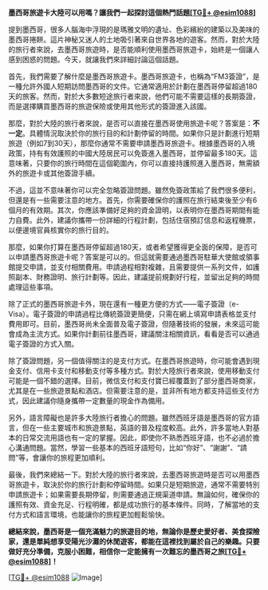**墨西哥旅遊卡大陸可以用嗎？讓我們一起探討這個熱門話題[[TG💪+ @esim1088](https://t.me/s/esim1088)]**

提到墨西哥，很多人腦海中浮現的是瑪雅文明的遺址、色彩繽紛的建築以及美味的墨西哥捲餅。這片神秘又迷人的土地吸引著來自世界各地的遊客。然而，對於大陸的旅行者來說，去墨西哥旅遊時，是否能順利使用墨西哥旅遊卡，始終是一個讓人感到困惑的問題。今天，就讓我們來詳細討論這個話題。

首先，我們需要了解什麼是墨西哥旅遊卡。墨西哥旅遊卡，也稱為“FM3簽證”，是一種允許外國人短期訪問墨西哥的文件。它通常適用於計劃在墨西哥停留超過180天的旅客。然而，對於大多數短途旅行者來說，他們可能不需要這樣的長期簽證，而是選擇購買墨西哥的旅遊保險或使用其他形式的簽證進入該國。

那麼，對於大陸的旅行者來說，是否可以直接在墨西哥使用旅遊卡呢？答案是：**不一定**。具體情況取決於你的旅行目的和計劃停留的時間。如果你只是計劃進行短期旅遊（例如7到30天），那麼你通常不需要申請墨西哥旅遊卡。根據墨西哥的入境政策，持有有效護照的中國大陸居民可以免簽進入墨西哥，並停留最多180天。這意味著，只要你的旅行時間在這個範圍內，你可以直接持護照進入墨西哥，無需額外的旅遊卡或其他簽證手續。

不過，這並不意味著你可以完全忽略簽證問題。雖然免簽政策給了我們很多便利，但還是有一些需要注意的地方。首先，你需要確保你的護照在旅行結束後至少有6個月的有效期。其次，你應該準備好足夠的資金證明，以表明你在墨西哥期間有能力自費。此外，建議你攜帶一份詳細的行程計劃，包括住宿預訂信息和返程機票，以便邊境官員核實你的旅行目的。

那麼，如果你打算在墨西哥停留超過180天，或者希望獲得更全面的保障，是否可以申請墨西哥旅遊卡呢？答案是可以的。但這就需要通過墨西哥駐華大使館或領事館提交申請，並支付相關費用。申請過程相對複雜，且需要提供一系列文件，如護照副本、財務證明、旅行計劃等。因此，建議提前規劃好行程，並留出足夠的時間處理這些事項。

除了正式的墨西哥旅遊卡外，現在還有一種更方便的方式——電子簽證（e-Visa）。電子簽證的申請過程比傳統簽證更簡便，只需在網上填寫申請表格並支付費用即可。目前，墨西哥尚未全面普及電子簽證，但隨著技術的發展，未來這可能會成為主流方式。如果你計劃前往墨西哥，建議關注相關資訊，看看是否可以通過電子簽證的方式入關。

除了簽證問題，另一個值得關注的是支付方式。在墨西哥旅遊時，你可能會遇到現金支付、信用卡支付和移動支付等多種方式。對於大陸旅行者來說，使用移動支付可能是一個不錯的選擇。目前，微信支付和支付寶已經覆蓋到了部分墨西哥商家，尤其是在一些旅遊景點和酒店。但需要注意的是，並非所有地方都支持這些支付方式，因此建議你隨身攜帶一定數量的現金作為備用。

另外，語言障礙也是許多大陸旅行者擔心的問題。雖然西班牙語是墨西哥的官方語言，但在一些主要城市和旅遊景點，英語的普及程度較高。此外，許多當地人對基本的日常交流用語也有一定的掌握。因此，即使你不熟悉西班牙語，也不必過於擔心溝通問題。當然，學習一些基本的西班牙語短句，比如“你好”、“謝謝”、“請問”等，會讓你的旅程更加順利。

最後，我們來總結一下。對於大陸的旅行者來說，去墨西哥旅遊時是否可以用墨西哥旅遊卡，取決於你的旅行計劃和停留時間。如果只是短期旅遊，通常不需要特別申請旅遊卡；如果需要長期停留，則需要通過正規渠道申請。無論如何，確保你的護照有效、資金充足、行程明確，都是成功旅行的基本條件。同時，了解當地的支付方式和語言環境，也能讓你的旅程更加輕鬆愉快。

**總結來說，墨西哥是一個充滿魅力的旅遊目的地，無論你是歷史愛好者、美食探險家，還是單純想享受陽光沙灘的休閒遊客，都能在這裡找到屬於自己的樂趣。只要做好充分準備，克服小困難，相信你一定能擁有一次難忘的墨西哥之旅[[TG💪+ @esim1088](https://t.me/s/esim1088)]！**

[[TG💪+ @esim1088](https://t.me/s/esim1088) ![Image](https://i.postimg.cc/4NQfJmqS/Snipaste-2025-05-13-00-14-12.png)]